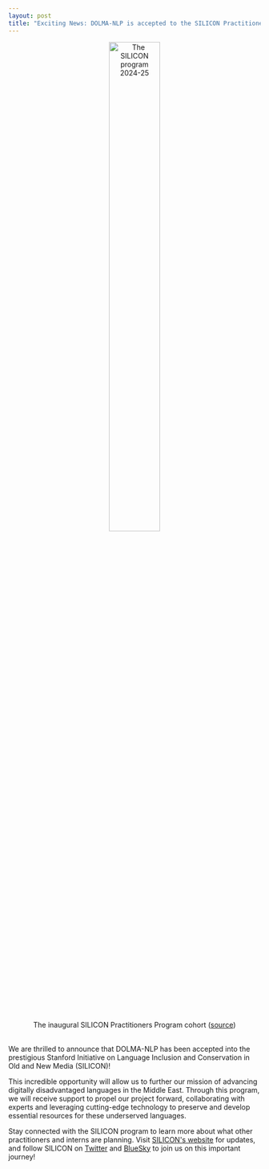 ```yaml
---
layout: post
title: "Exciting News: DOLMA-NLP is accepted to the SILICON Practitioners Program 🎉"
---
```




<div style="text-align: center;">
    <figure class="figure" style="display: inline-block; margin: 0;">
        <img src="{{ site.github.url }}/assets/img/SILICON.jpg" alt="The SILICON program 2024-25" width="50%">
        <figcaption class="figure-caption">The inaugural SILICON Practitioners Program cohort (<a href="https://silicon.stanford.edu/" target="_blank">source</a>)</figcaption>
    </figure>
</div>

<br />

We are thrilled to announce that DOLMA-NLP has been accepted into the prestigious Stanford Initiative on Language Inclusion and Conservation in Old and New Media (SILICON)! 

This incredible opportunity will allow us to further our mission of advancing digitally disadvantaged languages in the Middle East. Through this program, we will receive support to propel our project forward, collaborating with experts and leveraging cutting-edge technology to preserve and develop essential resources for these underserved languages. 

Stay connected with the SILICON program to learn more about what other practitioners and interns are planning. Visit [SILICON's website](https://silicon.stanford.edu/) for updates, and follow SILICON on [Twitter](https://x.com/siliconstanford) and [BlueSky](https://bsky.app/profile/stanfordsilicon.bsky.social) to join us on this important journey!
